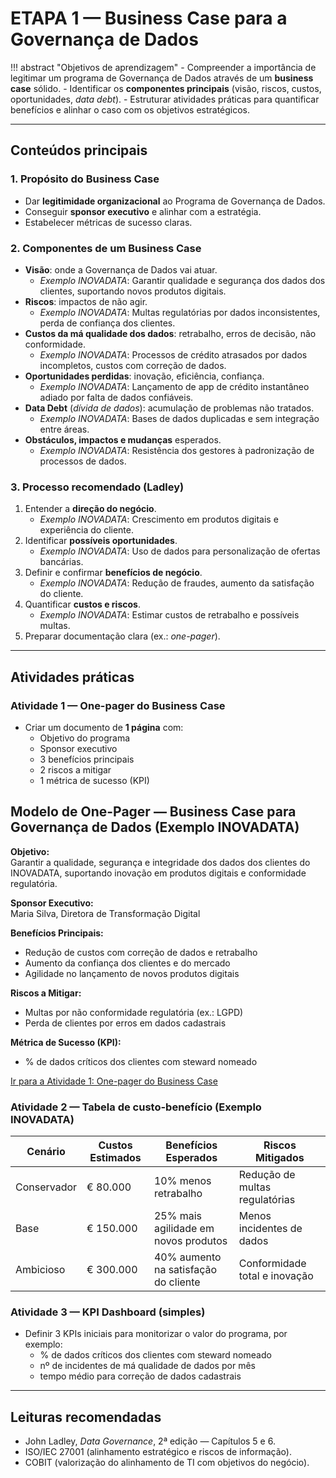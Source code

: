 # ETAPA 1 — Business Case para a Governança de Dados

!!! abstract "Objetivos de aprendizagem"
    - Compreender a importância de legitimar um programa de Governança de Dados através de um **business case** sólido.
    - Identificar os **componentes principais** (visão, riscos, custos, oportunidades, *data debt*).
    - Estruturar atividades práticas para quantificar benefícios e alinhar o caso com os objetivos estratégicos.

---

## Conteúdos principais

### 1. Propósito do Business Case
- Dar **legitimidade organizacional** ao Programa de Governança de Dados.
- Conseguir **sponsor executivo** e alinhar com a estratégia.
- Estabelecer métricas de sucesso claras.

### 2. Componentes de um Business Case
- **Visão**: onde a Governança de Dados vai atuar.
  - *Exemplo INOVADATA*: Garantir qualidade e segurança dos dados dos clientes, suportando novos produtos digitais.
- **Riscos**: impactos de não agir.
  - *Exemplo INOVADATA*: Multas regulatórias por dados inconsistentes, perda de confiança dos clientes.
- **Custos da má qualidade dos dados**: retrabalho, erros de decisão, não conformidade.
  - *Exemplo INOVADATA*: Processos de crédito atrasados por dados incompletos, custos com correção de dados.
- **Oportunidades perdidas**: inovação, eficiência, confiança.
  - *Exemplo INOVADATA*: Lançamento de app de crédito instantâneo adiado por falta de dados confiáveis.
- **Data Debt** (*dívida de dados*): acumulação de problemas não tratados.
  - *Exemplo INOVADATA*: Bases de dados duplicadas e sem integração entre áreas.
- **Obstáculos, impactos e mudanças** esperados.
  - *Exemplo INOVADATA*: Resistência dos gestores à padronização de processos de dados.

### 3. Processo recomendado (Ladley)
1. Entender a **direção do negócio**.
   - *Exemplo INOVADATA*: Crescimento em produtos digitais e experiência do cliente.
2. Identificar **possíveis oportunidades**.
   - *Exemplo INOVADATA*: Uso de dados para personalização de ofertas bancárias.
3. Definir e confirmar **benefícios de negócio**.
   - *Exemplo INOVADATA*: Redução de fraudes, aumento da satisfação do cliente.
4. Quantificar **custos e riscos**.
   - *Exemplo INOVADATA*: Estimar custos de retrabalho e possíveis multas.
5. Preparar documentação clara (ex.: *one-pager*).

---

## Atividades práticas

### Atividade 1 — One-pager do Business Case
- Criar um documento de **1 página** com:
  - Objetivo do programa
  - Sponsor executivo
  - 3 benefícios principais
  - 2 riscos a mitigar
  - 1 métrica de sucesso (KPI)


## Modelo de One-Pager — Business Case para Governança de Dados (Exemplo INOVADATA)

**Objetivo:**  
Garantir a qualidade, segurança e integridade dos dados dos clientes do INOVADATA, suportando inovação em produtos digitais e conformidade regulatória.

**Sponsor Executivo:**  
Maria Silva, Diretora de Transformação Digital

**Benefícios Principais:**  
- Redução de custos com correção de dados e retrabalho
- Aumento da confiança dos clientes e do mercado
- Agilidade no lançamento de novos produtos digitais

**Riscos a Mitigar:**  
- Multas por não conformidade regulatória (ex.: LGPD)
- Perda de clientes por erros em dados cadastrais

**Métrica de Sucesso (KPI):**  
- % de dados críticos dos clientes com steward nomeado



[Ir para a Atividade 1: One-pager do Business Case](./ETAPA%201%20-%20Business%20Case/atividade-onepager.html)



### Atividade 2 — Tabela de custo-benefício (Exemplo INOVADATA)
| Cenário       | Custos Estimados | Benefícios Esperados                 | Riscos Mitigados                   |
|---------------|------------------|--------------------------------------|------------------------------------|
| Conservador   | € 80.000         | 10% menos retrabalho                 | Redução de multas regulatórias     |
| Base          | € 150.000        | 25% mais agilidade em novos produtos | Menos incidentes de dados          |
| Ambicioso     | € 300.000        | 40% aumento na satisfação do cliente | Conformidade total e inovação      |

### Atividade 3 — KPI Dashboard (simples)
- Definir 3 KPIs iniciais para monitorizar o valor do programa, por exemplo:
  - % de dados críticos dos clientes com steward nomeado
  - nº de incidentes de má qualidade de dados por mês
  - tempo médio para correção de dados cadastrais

---

## Leituras recomendadas
- John Ladley, *Data Governance*, 2ª edição — Capítulos 5 e 6.  
- ISO/IEC 27001 (alinhamento estratégico e riscos de informação).  
- COBIT (valorização do alinhamento de TI com objetivos do negócio).
